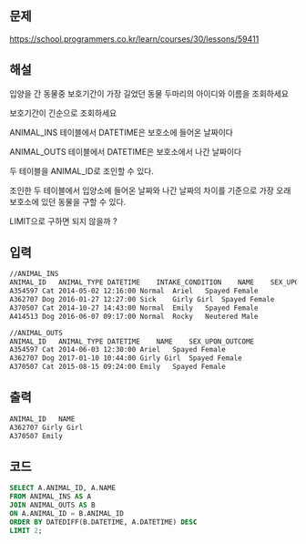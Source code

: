 ## 문제
https://school.programmers.co.kr/learn/courses/30/lessons/59411

## 해설

입양을 간 동물중 보호기간이 가장 길었던 동물 두마리의 아이디와 이름을 조회하세요

보호기간이 긴순으로 조회하세요

ANIMAL_INS 테이블에서 DATETIME은 보호소에 들어온 날짜이다

ANIMAL_OUTS 테이블에서 DATETIME은 보호소에서 나간 날짜이다

두 테이블을 ANIMAL_ID로 조인할 수 있다.

조인한 두 테이블에서 입양소에 들어온 날짜와 나간 날짜의 차이를 기준으로 가장 오래 보호소에 있던 동물을 구할 수 있다.

LIMIT으로 구하면 되지 않을까 ? 



## 입력
```txt
//ANIMAL_INS
ANIMAL_ID	ANIMAL_TYPE	DATETIME	INTAKE_CONDITION	NAME	SEX_UPON_INTAKE
A354597	Cat	2014-05-02 12:16:00	Normal	Ariel	Spayed Female
A362707	Dog	2016-01-27 12:27:00	Sick	Girly Girl	Spayed Female
A370507	Cat	2014-10-27 14:43:00	Normal	Emily	Spayed Female
A414513	Dog	2016-06-07 09:17:00	Normal	Rocky	Neutered Male

//ANIMAL_OUTS
ANIMAL_ID	ANIMAL_TYPE	DATETIME	NAME	SEX_UPON_OUTCOME
A354597	Cat	2014-06-03 12:30:00	Ariel	Spayed Female
A362707	Dog	2017-01-10 10:44:00	Girly Girl	Spayed Female
A370507	Cat	2015-08-15 09:24:00	Emily	Spayed Female
```

## 출력
```txt
ANIMAL_ID	NAME
A362707	Girly Girl
A370507	Emily
```

## 코드
```sql
SELECT A.ANIMAL_ID, A.NAME
FROM ANIMAL_INS AS A
JOIN ANIMAL_OUTS AS B
ON A.ANIMAL_ID = B.ANIMAL_ID
ORDER BY DATEDIFF(B.DATETIME, A.DATETIME) DESC
LIMIT 2;
```